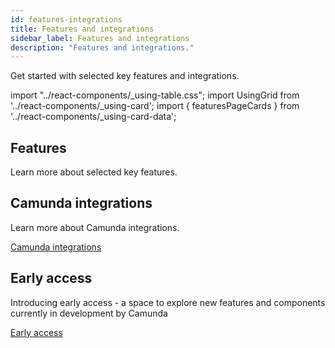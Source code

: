 ```yaml
---
id: features-integrations
title: Features and integrations
sidebar_label: Features and integrations
description: "Features and integrations."
---
```


Get started with selected key features and integrations.

import "../react-components/\_using-table.css";
import UsingGrid from '../react-components/\_using-card';
import { featuresPageCards } from '../react-components/\_using-card-data';

## Features

Learn more about selected key features.

<UsingGrid using={featuresPageCards} />

## Camunda integrations

Learn more about Camunda integrations.

<p><a href="../../camunda-integrations/overview/" class="link-arrow">Camunda integrations</a></p>

## Early access

Introducing early access - a space to explore new features and components currently in development by Camunda

<p><a href="../../early-access/overview/" class="link-arrow">Early access</a></p>
